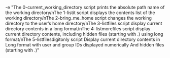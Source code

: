-e "The 0-current_working_directory script prints the absolute path name of the working  directory/nThe 1-listit script displays the contents list of the working directory/nThe 2-bring_me_home script changes the working directory to the user’s home directory/nThe 3-listfiles script display current directory contents in a long format/nThe 4-listmorefiles script display current directory contents, including hidden files (starting with .) using long format/nThe 5-listfilesdigitonly script  Display current directory contents in Long format with user and group IDs displayed numerically And hidden files (starting with .)"

